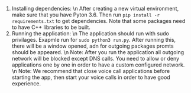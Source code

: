 1. Installing dependencies: \n
    After creating a new virtual environment, make sure that you have Pyton 3.6. Then run
    `pip install -r requirements.txt` to get dependencies. Note that some packages need to 
    have C++ libraries to be built.
2. Running the application: \n
    The application should run with sudo privilages. Exapmle run for `sudo python3 run.py`. After
    running this, there will be a window opened, adn for outgoing packages promts should be appeared. \n
    Note: After you run the application all outgoing network will be blocked except DNS calls. You need to allow or deny applications one by one in order to have a custom configured network. \n
    Note: We recommend that close voice call applications before starting the app, then start your voice calls in order to have good experience.